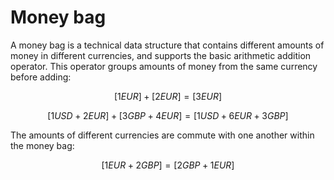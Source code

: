 # Money bag

A money bag is a technical data structure that contains different amounts of money in different currencies, and supports the basic arithmetic addition operator.
This operator groups amounts of money from the same currency before adding:

$$ [1 EUR] + [2 EUR] = [3 EUR] $$

$$ [1 USD + 2 EUR] + [3 GBP + 4 EUR] = [1 USD + 6 EUR + 3 GBP] $$

The amounts of different currencies are commute with one another within the money bag:

$$ [1 EUR + 2 GBP] = [2 GBP + 1 EUR] $$